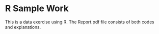 # R Sample Work

This is a data exercise using R. The Report.pdf file consists of both codes and explanations.
